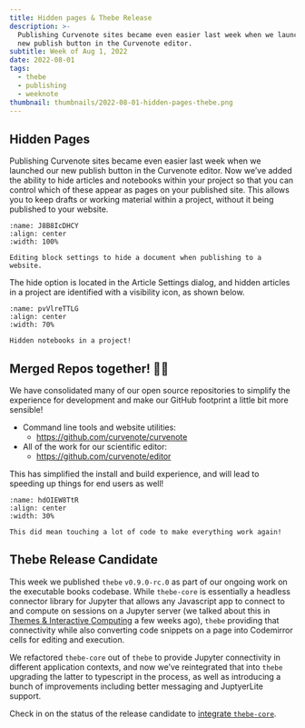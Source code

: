 ```yaml
---
title: Hidden pages & Thebe Release
description: >-
  Publishing Curvenote sites became even easier last week when we launched our
  new publish button in the Curvenote editor.
subtitle: Week of Aug 1, 2022
date: 2022-08-01
tags:
  - thebe
  - publishing
  - weeknote
thumbnail: thumbnails/2022-08-01-hidden-pages-thebe.png
---
```


## Hidden Pages

Publishing Curvenote sites became even easier last week when we launched our new publish button in the Curvenote editor. Now we’ve added the ability to hide articles and notebooks within your project so that you can control which of these appear as pages on your published site. This allows you to keep drafts or working material within a project, without it being published to your website.

```{figure} images/GTGiJ4YqK38DEbx5hX9m-n71ExCfz8ODDzNhQDJs6-v1.png
:name: J8B8IcDHCY
:align: center
:width: 100%

Editing block settings to hide a document when publishing to a website.
```

The hide option is located in the Article Settings dialog, and hidden articles in a project are identified with a visibility icon, as shown below.

```{figure} images/GTGiJ4YqK38DEbx5hX9m-ea9gDR7T2lRukV77Fp40-v1.png
:name: pvVlreTTLG
:align: center
:width: 70%

Hidden notebooks in a project!
```

## Merged Repos together! 👩🔬

We have consolidated many of our open source repositories to simplify the experience for development and make our GitHub footprint a little bit more sensible!

- Command line tools and website utilities:
  - <https://github.com/curvenote/curvenote>
- All of the work for our scientific editor:
  - <https://github.com/curvenote/editor>

This has simplified the install and build experience, and will lead to speeding up things for end users as well!

```{figure} images/GTGiJ4YqK38DEbx5hX9m-AEQfweqHBFfXnMtqeVmv-v1.png
:name: hdOIEW8TtR
:align: center
:width: 30%

This did mean touching a lot of code to make everything work again!
```

## Thebe Release Candidate

This week we published `thebe` `v0.9.0-rc.0` as part of our ongoing work on the executable books codebase. While `thebe-core` is essentially a headless connector library for Jupyter that allows any Javascript app to connect to and compute on sessions on a Jupyter server (we talked about this in [Themes & Interactive Computing](oxa:GTGiJ4YqK38DEbx5hX9m/yxuBODMK3JiIsAAQkhym 'Themes & Interactive Computing') a few weeks ago), `thebe` providing that connectivity while also converting code snippets on a page into Codemirror cells for editing and execution.

We refactored `thebe-core` out of `thebe` to provide Jupyter connectivity in different application contexts, and now we’ve reintegrated that into `thebe` upgrading the latter to typescript in the process, as well as introducing a bunch of improvements including better messaging and JuptyerLite support.

Check in on the status of the release candidate to [integrate `thebe-core`](https://github.com/executablebooks/thebe/pull/554).
